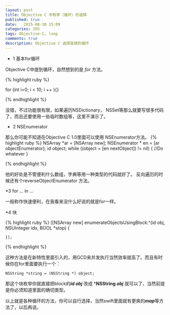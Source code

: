 ```yaml
---
layout: post
title: Objective C 中枚举（循环）的选择
published: true
date:   2015-08-30 15:09
categories: IOS
tags: Objective-C, loop
comments: true
description: Objective C 选择高效的循环
---
```


* 1 基本for循环

Objective C中提到循环，自然想到的是 *for* 方法。

{% highlight ruby %}

for (int i=0; i < 10; i ++ ){}

{% endhighlight %}

没错，不过功能很有限，如果遍历NSDictionary， NSSet等那么就要写很多代码了，而且还要使用一些临时数组等，这里不演示了。

* 2 NSEnumerator

那么你可能不知道在Objective C 1.0里面可以使用 NSEnumerator方法。
{% highlight ruby %}
NSArray *ar = [NSArray new];
    NSEnumerator * en = [ar objectEnumerator];
    id object;
    while ((object = [en nextObject]) != nil) {
        //Do whatever
    }
    
{% endhighlight %}

他的好处是不管便利什么数组，字典等用一种类型的代码就好了。
反向遍历的时候还有个reverseObjectEnumerator 方法。

*3 for ... in ...

一般称作快速便利，在我看来没什么好说的就是for一样。

*4 块

{% highlight ruby %}
[[NSArray new] enumerateObjectsUsingBlock:^(id obj, NSUInteger idx, BOOL *stop) {
        
    }];
{% endhighlight %}

这种方法是在新特性里面引入的，用GCD来并发执行当然效率就高了。而且有时候你在for里面要执行一个：

```
NSString *string = (NSString *) object;
```
那这个块枚举你就直接把block的***id obj*** 改成 ***NSString *obj*** 就可以了，当然前提是你必须知道里面的确切类型。

以上就是各种循环的方法，你可以自行选择，当然swift里面就有更爽的***map***等方法了，以后再说。






